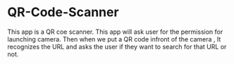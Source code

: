 # QR-Code-Scanner

This app is a QR coe scanner.
This app will ask user for the permission for launching camera.
Then when we put a QR code infront of the camera , It recognizes the URL and asks the user if they want to search for that URL or not.
